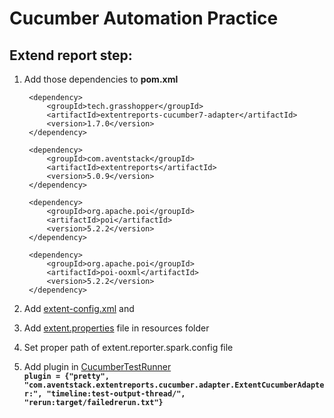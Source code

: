 # Cucumber Automation Practice

## Extend report step:

1. Add those dependencies to **pom.xml**

        <dependency>
            <groupId>tech.grasshopper</groupId>
            <artifactId>extentreports-cucumber7-adapter</artifactId>
            <version>1.7.0</version>
        </dependency>

        <dependency>
            <groupId>com.aventstack</groupId>
            <artifactId>extentreports</artifactId>
            <version>5.0.9</version>
        </dependency>

        <dependency>
            <groupId>org.apache.poi</groupId>
            <artifactId>poi</artifactId>
            <version>5.2.2</version>
        </dependency>

        <dependency>
            <groupId>org.apache.poi</groupId>
            <artifactId>poi-ooxml</artifactId>
            <version>5.2.2</version>
        </dependency>

2. Add [extent-config.xml](https://github.com/sakib-75/Cucumber-Automation-Practice/blob/main/src/main/resources/extent-config.xml) and
3. Add [extent.properties](https://github.com/sakib-75/Cucumber-Automation-Practice/blob/main/src/main/resources/extent.properties) file in resources folder
4. Set proper path of extent.reporter.spark.config file
5. Add plugin in [CucumberTestRunner](https://github.com/sakib-75/Cucumber-Automation-Practice/blob/main/src/test/java/test_runner/CucumberTestRunner.java) </br>
   **`plugin = {"pretty", "com.aventstack.extentreports.cucumber.adapter.ExtentCucumberAdapter:",
   "timeline:test-output-thread/", "rerun:target/failedrerun.txt"}`**